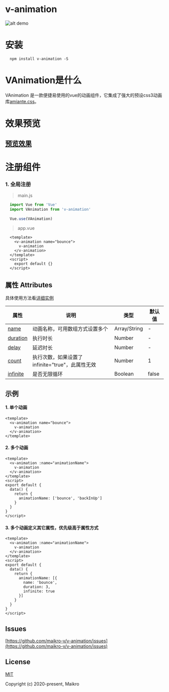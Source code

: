 # v-animation

![alt demo](http://maikro.cn/upload/cfacdbf0-c96a-11ea-99fd-151b281bc120.png)

# 安装
```shell
  npm install v-animation -S
```

# VAnimation是什么
VAnimation 是一款便捷易使用的vue的动画组件，它集成了强大的预设css3动画库[amiante.css](https://animate.style)。

# 效果预览
## [预览效果](http://maikro.gitee.io/v-animation)

# 注册组件
### 1. 全局注册
> main.js
```javascript
  import Vue from 'Vue'
  import VAnimation from 'v-animation'
  
  Vue.use(VAnimation)
```
> app.vue
```vue
  <template>
    <v-animation name="bounce">
      v-animation
    </v-animation>
  </template>
  <script>
    export default {}
  </script>
```

## 属性 Attributes
具体使用方法看[详细实例](#example)

| 属性 | 说明 | 类型 | 默认值 |
| --- | --- | --- | --- |
|<a href="#animationName">name</a>| 动画名称，可用数组方式设置多个 | Array/String | - |
|<a href="#animationDuration">duration</a>| 执行时长 | Number | - |
|<a href="#animationDelay">delay</a>| 延迟时长 | Number | - |
|<a href="#animationCount">count</a>| 执行次数，如果设置了infinite="true"，此属性无效 | Number | 1 |
|<a href="#animationInfinite">infinite</a>| 是否无限循环 | Boolean | false |

## 示例 <a id="example"></a>
#### 1. 单个动画
```vue
<template>
  <v-animation name="bounce">
    v-animation
  </v-animation>
</template>
```

#### 2. 多个动画
```vue
<template>
  <v-animation :name="animationName">
    v-animation
  </v-animation>
</template>
<script>
export default {
  data() {
    return {
      animationName: ['bounce', 'backInUp']
    } 
  }
}
</script>
```

#### 3. 多个动画定义其它属性，优先级高于属性方式
```vue
<template>
  <v-animation :name="animationName">
    v-animation
  </v-animation>
</template>
<script>
export default {
  data() {
    return {
      animationName: [{
        name: 'bounce',
        duration: 3,
        infinite: true
      }]
    } 
  }
}
</script>
```

## Issues
[https://github.com/maikro-v/v-animation/issues](https://github.com/maikro-v/v-animation/issues)

## License
[MIT](https://opensource.org/licenses/MIT)  

Copyright (c) 2020-present, Maikro
